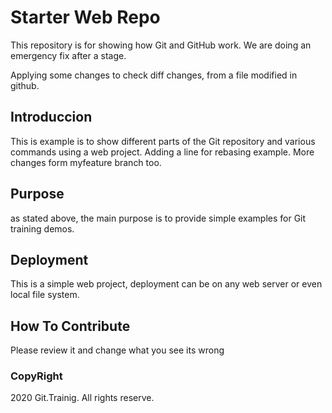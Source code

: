 # Starter Web Repo

This repository is for showing how Git and GitHub work.
We are doing an emergency fix after a stage.

Applying some changes to check diff changes, from a file modified in github.

## Introduccion

This is example is to show different parts of the Git repository and
various commands using a web project.
Adding a line for rebasing example.
More changes form myfeature branch too.

## Purpose

as stated above, the main purpose is to provide
simple examples for Git training demos.

## Deployment

This is a simple web project, deployment can be on any web server or 
even local file system.

## How To Contribute
Please review it and change what you see its wrong

### CopyRight
2020 Git.Trainig. All rights reserve.

